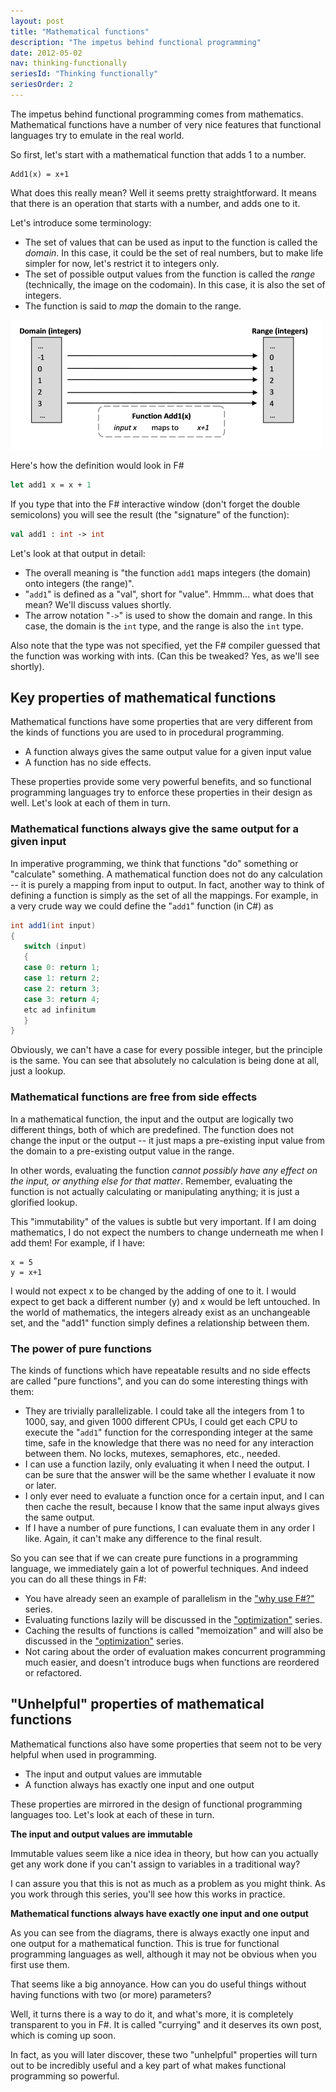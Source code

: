 ```yaml
---
layout: post
title: "Mathematical functions"
description: "The impetus behind functional programming"
date: 2012-05-02
nav: thinking-functionally
seriesId: "Thinking functionally"
seriesOrder: 2
---
```


The impetus behind functional programming comes from mathematics. Mathematical functions have a number of very nice features that functional languages try to emulate in the real world.

So first, let's start with a mathematical function that adds 1 to a number.

	Add1(x) = x+1

What does this really mean?  Well it seems pretty straightforward. It means that there is an operation that starts with a number, and adds one to it.

Let's introduce some terminology:

* The set of values that can be used as input to the function is called the *domain*. In this case, it could be the set of real numbers, but to make life simpler for now, let's restrict it to integers only.
* The set of possible output values from the function is called the *range* (technically, the image on the codomain). In this case, it is also the set of integers.
* The function is said to *map* the domain to the range.

![](/assets/img/Functions_Add1.png)

Here's how the definition would look in F#

```fsharp
let add1 x = x + 1
```

If you type that into the F# interactive window (don't forget the double semicolons) you will see the result (the "signature" of the function):

```fsharp
val add1 : int -> int
```

Let's look at that output in detail:

* The overall meaning is "the function `add1` maps integers (the domain) onto integers (the range)".
* "`add1`" is defined as a "val", short for "value". Hmmm... what does that mean?  We'll discuss values shortly.
* The arrow notation "`->`" is used to show the domain and range. In this case, the domain is the `int` type, and the range is also the `int` type.

Also note that the type was not specified, yet the F# compiler guessed that the function was working with ints. (Can this be tweaked? Yes, as we'll see shortly).

## Key properties of mathematical functions ##

Mathematical functions have some properties that are very different from the kinds of functions you are used to in procedural programming.

* A function always gives the same output value for a given input value
* A function has no side effects.

These properties provide some very powerful benefits, and so functional programming languages try to enforce these properties in their design as well. Let's look at each of them in turn.

### Mathematical functions always give the same output for a given input ###

In imperative programming, we think that functions "do" something or "calculate" something. A mathematical function does not do any calculation -- it is purely a mapping from input to output. In fact, another way to think of defining a function is simply as the set of all the mappings. For example, in a very crude way we could define the "`add1`"
function (in C#) as

```csharp
int add1(int input)
{
   switch (input)
   {
   case 0: return 1;
   case 1: return 2;
   case 2: return 3;
   case 3: return 4;
   etc ad infinitum
   }
}
```

Obviously, we can't have a case for every possible integer, but the principle is the same. You can see that absolutely no calculation is being done at all, just a lookup.

### Mathematical functions are free from side effects ###

In a mathematical function, the input and the output are logically two different things, both of which are predefined. The function does not change the input or the output -- it just maps a pre-existing input value from the domain to a pre-existing output value in the range.

In other words, evaluating the function *cannot possibly have any effect on the input, or anything else for that matter*. Remember, evaluating the function is not actually calculating or manipulating anything; it is just a glorified lookup.

This "immutability" of the values is subtle but very important. If I am doing mathematics, I do not expect the numbers to change underneath me when I add them!  For example, if I have:

	x = 5
	y = x+1

I would not expect x to be changed by the adding of one to it. I would expect to get back a different number (y) and x would be left untouched. In the world of mathematics, the integers already exist as an unchangeable set, and the "add1" function simply defines a relationship between them.

### The power of pure functions ###

The kinds of functions which have repeatable results and no side effects are called "pure functions", and you can do some interesting things with them:

* They are trivially parallelizable. I could take all the integers from 1 to 1000, say, and given 1000 different CPUs, I could get each CPU to execute the "`add1`" function for the corresponding integer at the same time, safe in the knowledge that there was no need for any interaction between them. No locks, mutexes, semaphores, etc., needed.
* I can use a function lazily, only evaluating it when I need the output. I can be sure that the answer will be the same whether I evaluate it now or later.
* I only ever need to evaluate a function once for a certain input, and I can then cache the result, because I know that the same input always gives the same output.
* If I have a number of pure functions, I can evaluate them in any order I like. Again, it can't make any difference to the final result.

So you can see that if we can create pure functions in a programming language, we immediately gain a lot of powerful techniques. And indeed you can do all these things in F#:

* You have already seen an example of parallelism in the ["why use F#?"](/series/why-use-fsharp.html) series.
* Evaluating functions lazily will be discussed in the ["optimization"](/series/optimization.html) series.
* Caching the results of functions is called "memoization" and will also be discussed in the ["optimization"](/series/optimization.html) series.
* Not caring about the order of evaluation makes concurrent programming much easier, and doesn't introduce bugs when functions are reordered or refactored.

## "Unhelpful" properties of mathematical functions ##

Mathematical functions also have some properties that seem not to be very helpful when used in programming.

* The input and output values are immutable
* A function always has exactly one input and one output

These properties are mirrored in the design of functional programming languages too. Let's look at each of these in turn.

**The input and output values are immutable**

Immutable values seem like a nice idea in theory, but how can you actually get any work done if you can't assign to variables in a traditional way?

I can assure you that this is not as much as a problem as you might think. As you work through this series, you'll see how this works in practice.

**Mathematical functions always have exactly one input and one output**

As you can see from the diagrams, there is always exactly one input and one output for a mathematical function. This is true for functional programming languages as well, although it may not be obvious when you first use them.

That seems like a big annoyance. How can you do useful things without having functions with two (or more) parameters?

Well, it turns there is a way to do it, and what's more, it is completely transparent to you in F#. It is called "currying" and it deserves its own post, which is coming up soon.

In fact, as you will later discover, these two "unhelpful" properties will turn out to be incredibly useful and a key part of what makes functional programming so powerful.
